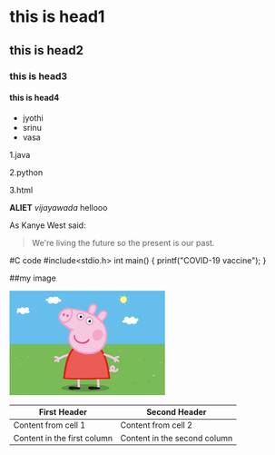 # this is head1
## this is head2
### this is head3
#### this is head4
* jyothi
* srinu
* vasa

1.java

2.python

3.html

**ALIET**
*vijayawada* hellooo

As Kanye West said:

> We're living the future so
> the present is our past.

#C code
  #include<stdio.h>
  int main()
  {
  printf("COVID-19 vaccine");
  }
  
 ##my image
 
 ![alt peppa pig](img.png)


First Header | Second Header
------------ | -------------
Content from cell 1 | Content from cell 2
Content in the first column | Content in the second column
